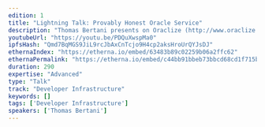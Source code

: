 ```yaml
---
edition: 1
title: "Lightning Talk: Provably Honest Oracle Service"
description: "Thomas Bertani presents on Oraclize (http://www.oraclize.it/), a set of tools and APIs aiming to enhance the power of smart contracts by pushing external data to the blockchain."
youtubeUrl: "https://youtu.be/PDQuXwspMa0"
ipfsHash: "Qmd7BqMGS9JiL9rcJbAxCnTcjo9H4cp2aksHroUrQYJsDJ"
ethernaIndex: "https://etherna.io/embed/63483b89c02259b06a2ffc62"
ethernaPermalink: "https://etherna.io/embed/c44bb91bbeb73bbcd68cd1f715bc20fe5996fedef0e3787c03cc17f41664be5d"
duration: 290
expertise: "Advanced"
type: "Talk"
track: "Developer Infrastructure"
keywords: []
tags: ['Developer Infrastructure']
speakers: ['Thomas Bertani']
---
```


